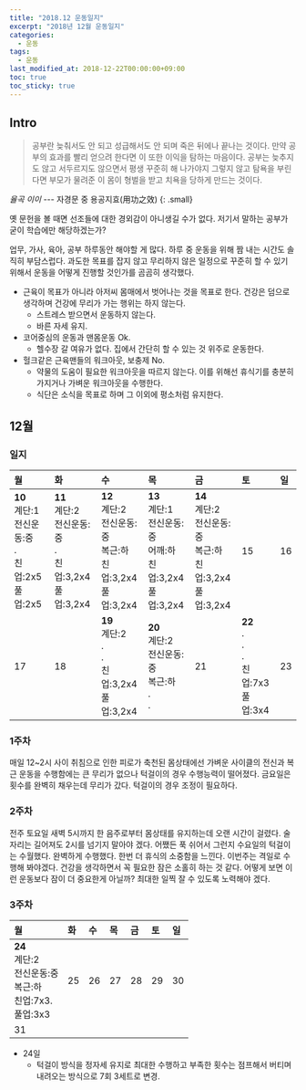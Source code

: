 ```yaml
---
title: "2018.12 운동일지"
excerpt: "2018년 12월 운동일지"
categories: 
  - 운동
tags: 
  - 운동
last_modified_at: 2018-12-22T00:00:00+09:00
toc: true
toc_sticky: true
---
```


## Intro

> 공부란 늦춰서도 안 되고 성급해서도 안 되며 죽은 뒤에나 끝나는 것이다. 만약 공부의 효과를 빨리 얻으려 한다면 이 또한 이익을 탐하는 마음이다. 공부는 늦추지도 않고 서두르지도 않으면서 평생 꾸준히 해 나가야지 그렇지 않고 탐욕을 부린다면 부모가 물려준 이 몸이 형벌을 받고 치욕을 당하게 만드는 것이다.

<cite>율곡 이이</cite> --- 자경문 중 용공지효(用功之效)
{: .small}

옛 문헌을 볼 때면 선조들에 대한 경외감이 아니생길 수가 없다. 저기서 말하는 공부가 굳이 학습에만 해당하겠는가?

업무, 가사, 육아, 공부 하루동안 해야할 게 많다. 하루 중 운동을 위해 짬 내는 시간도 솔직히 부담스럽다. 과도한 목표를 잡지 않고 무리하지 않은 일정으로 꾸준히 할 수 있기 위해서 운동을 어떻게 진행할 것인가를 곰곰히 생각했다.
* 근육이 목표가 아니라 아저씨 몸매에서 벗어나는 것을 목표로 한다. 건강은 덤으로 생각하며 건강에 무리가 가는 행위는 하지 않는다.
  * 스트레스 받으면서 운동하지 않는다.
  * 바른 자세 유지.
* 코어중심의 운동과 맨몸운동 Ok.
  * 헬수장 갈 여유가 없다. 집에서 간단히 할 수 있는 것 위주로 운동한다.
* 헐크같은 근육맨들의 워크아웃, 보충제 No.
  * 약물의 도움이 필요한 워크아웃을 따르지 않는다. 이를 위해선 휴식기를 충분히 가지거나 가벼운 워크아웃을 수행한다.
  * 식단은 소식을 목표로 하며 그 이외에 평소처럼 유지한다.

## 12월

### 일지

| 월 | 화 | 수 | 목 | 금 | 토 | 일 |
|:---|:---|:---|:---|:---|:---|:---|
| **10**<br>계단:1<br>전신운동:중<br>.<br>친업:2x5<br>풀업:2x5 | **11**<br>계단:2<br>전신운동:중<br>.<br>친업:3,2x4<br>풀업:3,2x4 | **12**<br>계단:2<br>전신운동:중<br>복근:하<br>친업:3,2x4<br>풀업:3,2x4 | **13**<br>계단:1<br>전신운동:중<br>어깨:하<br>친업:3,2x4<br>풀업:3,2x4 | **14**<br>계단:2<br>전신운동:중<br>복근:하<br>친업:3,2x4<br>풀업:3,2x4 | 15 | 16 |
| 17 | 18 | **19**<br>계단:2<br>.<br>.<br>친업:3,2x4<br>풀업:3,2x4 | **20**<br>계단:2<br>전신운동:중<br>복근:하<br>.<br>. | 21 | **22**<br>.<br>.<br>.<br>친업:7x3<br>풀업:3x4 | 23 |

### 1주차
매일 12~2시 사이 취침으로 인한 피로가 축천된 몸상태에선 가벼운 사이클의 전신과 복근 운동을 수행함에는 큰 무리가 없으나 턱걸이의 경우 수행능력이 떨어졌다. 금요일은 횟수를 완벽히 채우는데 무리가 갔다. 턱걸이의 경우 조정이 필요하다.

### 2주차
전주 토요일 새벽 5시까지 한 음주로부터 몸상태를 유지하는데 오랜 시간이 걸렸다. 술자리는 길어져도 2시를 넘기지 말아야 겠다. 어쨌든 푹 쉬어서 그런지 수요일의 턱걸이는 수월했다. 완벽하게 수행했다. 한번 더 휴식의 소중함을 느낀다. 이번주는 격일로 수행해 봐야겠다. 건강을 생각하면서 꼭 필요한 잠은 소홀히 하는 것 같다. 어떻게 보면 이런 운동보다 잠이 더 중요한게 아닐까? 최대한 일찍 잘 수 있도록 노력해야 겠다.

### 3주차

| 월 | 화 | 수 | 목 | 금 | 토 | 일 |
|:---|:---|:---|:---|:---|:---|:---|
| **24**<br>계단:2<br>전신운동:중<br>복근:하<br>친업:7x3.<br>풀업:3x3 | 25 | 26 | 27 | 28 | 29 | 30 |
| 31 |    |    |    |    |    |    |

* 24일
  * 턱걸이 방식을 정자세 유지로 최대한 수행하고 부족한 횟수는 점프해서 버티며 내려오는 방식으로 7회 3세트로 변경.
